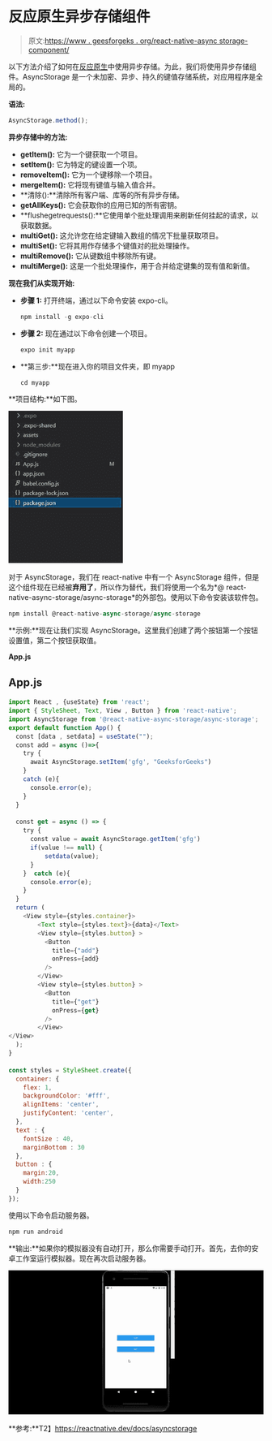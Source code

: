 # 反应原生异步存储组件

> 原文:[https://www . geesforgeks . org/react-native-async storage-component/](https://www.geeksforgeeks.org/react-native-asyncstorage-component/)

以下方法介绍了如何在[反应原生](https://www.geeksforgeeks.org/introduction-react-native/)中使用异步存储。为此，我们将使用异步存储组件。AsyncStorage 是一个未加密、异步、持久的键值存储系统，对应用程序是全局的。

**语法:**

```jsx
AsyncStorage.method();
```

**异步存储中的方法:**

*   **getItem():** 它为一个键获取一个项目。
*   **setItem():** 它为特定的键设置一个项。
*   **removeItem():** 它为一个键移除一个项目。
*   **mergeItem():** 它将现有键值与输入值合并。
*   **清除():**清除所有客户端、库等的所有异步存储。
*   **getAllKeys():** 它会获取你的应用已知的所有密钥。
*   **flushegetrequests():**它使用单个批处理调用来刷新任何挂起的请求，以获取数据。
*   **multiGet():** 这允许您在给定键输入数组的情况下批量获取项目。
*   **multiSet():** 它将其用作存储多个键值对的批处理操作。
*   **multiRemove():** 它从键数组中移除所有键。
*   **multiMerge():** 这是一个批处理操作，用于合并给定键集的现有值和新值。

**现在我们从实现开始:**

*   **步骤 1:** 打开终端，通过以下命令安装 expo-cli。

    ```jsx
    npm install -g expo-cli
    ```

*   **步骤 2:** 现在通过以下命令创建一个项目。

    ```jsx
    expo init myapp
    ```

*   **第三步:**现在进入你的项目文件夹，即 myapp

    ```jsx
    cd myapp
    ```

**项目结构:**如下图。

![](img/f3a013ac3db7abb5f5f7ad6e3e287756.png)

对于 AsyncStorage，我们在 react-native 中有一个 AsyncStorage 组件，但是这个组件现在已经被**弃用了**，所以作为替代，我们将使用一个名为*@ react-native-async-storage/async-storage*的外部包。使用以下命令安装该软件包。

```jsx
npm install @react-native-async-storage/async-storage
```

**示例:**现在让我们实现 AsyncStorage。这里我们创建了两个按钮第一个按钮设置值，第二个按钮获取值。

**App.js**

## App.js

```jsx
import React , {useState} from 'react';
import { StyleSheet, Text, View , Button } from 'react-native';
import AsyncStorage from '@react-native-async-storage/async-storage';
export default function App() {
  const [data , setdata] = useState("");
  const add = async ()=>{
    try {
      await AsyncStorage.setItem('gfg', "GeeksforGeeks")
    }
    catch (e){
      console.error(e);
    }
  }

  const get = async () => {
    try {
      const value = await AsyncStorage.getItem('gfg')
      if(value !== null) {
          setdata(value);
      }
    }  catch (e){
      console.error(e);
    }
  }
  return (
    <View style={styles.container}>
        <Text style={styles.text}>{data}</Text>
        <View style={styles.button} >
          <Button
            title={"add"}
            onPress={add}
          />
        </View>
        <View style={styles.button} >
          <Button
            title={"get"}
            onPress={get}
          />
        </View>
</View>
  );
}

const styles = StyleSheet.create({
  container: {
    flex: 1,
    backgroundColor: '#fff',
    alignItems: 'center',
    justifyContent: 'center',
  },
  text : {
    fontSize : 40,
    marginBottom : 30
  },
  button : {
    margin:20,
    width:250
  }
});
```

使用以下命令启动服务器。

```jsx
npm run android
```

**输出:**如果你的模拟器没有自动打开，那么你需要手动打开。首先，去你的安卓工作室运行模拟器。现在再次启动服务器。

![](img/eb7060acee0f6527e4521202cdf82bcf.png)

**参考:**T2】https://reactnative.dev/docs/asyncstorage